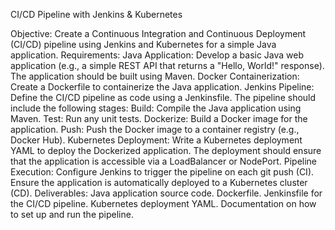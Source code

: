 CI/CD Pipeline with Jenkins & Kubernetes

Objective:
Create a Continuous Integration and Continuous Deployment (CI/CD) pipeline using Jenkins and
Kubernetes for a simple Java application.
Requirements:
Java Application:
Develop a basic Java web application (e.g., a simple REST API that returns a "Hello, World!" response).
The application should be built using Maven.
Docker Containerization:
Create a Dockerfile to containerize the Java application.
Jenkins Pipeline:
Define the CI/CD pipeline as code using a Jenkinsfile.
The pipeline should include the following stages:
Build: Compile the Java application using Maven.
Test: Run any unit tests.
Dockerize: Build a Docker image for the application.
Push: Push the Docker image to a container registry (e.g., Docker Hub).
Kubernetes Deployment:
Write a Kubernetes deployment YAML to deploy the Dockerized application.
The deployment should ensure that the application is accessible via a LoadBalancer or NodePort.
Pipeline Execution:
Configure Jenkins to trigger the pipeline on each git push (CI).
Ensure the application is automatically deployed to a Kubernetes cluster (CD).
Deliverables:
Java application source code.
Dockerfile.
Jenkinsfile for the CI/CD pipeline.
Kubernetes deployment YAML.
Documentation on how to set up and run the pipeline.
